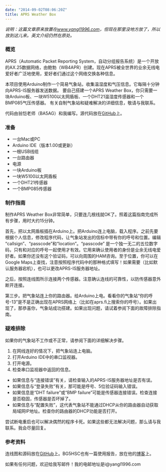 ```yaml
---
date: "2014-09-02T08:06:20Z"
title: APRS Weather Box
---
```


<em>说明：这篇文章原来放置在<a href="http://www.yangl1996.com" target="_blank">www.yangl1996.com</a>，但现在那里没地方放了，所以放到这儿来。英文介绍仍然在原处。</em>

<h3>概览</h3>

<p>APRS（Automatic Packet Reporting System，自动分组报告系统）是一个开放的AX.25数据网络，由鲍勃（WB4APR）创建。现在APRS被全世界的业余无线电爱好者广泛地使用，爱好者们通过这个网络交换各种信息。</p>

<p>本项目使用Arduino制作一个简易气象站，收集温湿度和气压信息。它每隔十分钟向APRS-IS服务器发送数据。 要自己搭建一个APRS Weather Box，你只需要一块Arduino板、一块W5100以太网盾板、一个DHT21温湿度传感器和一个BMP085气压传感器。 有关自制气象站和疑难解决的详细信息，敬请与我联系。 </p>

<p>代码由翁恺老师（BA5AG）和我编写。源代码放在<a href="https://github.com/yangl1996/aprswxbox">GitHub</a>上。</p>

<h3>准备</h3>

<ul>
<li>一台Mac或PC</li>
<li>Arduino IDE（版本1.00或更新）</li>
<li>一根USB线缆</li>
<li>一台路由器</li>
<li>电源</li>
<li>一块Arduino板</li>
<li>一块W5100以太网盾板</li>
<li>一个DHT21传感器</li>
<li>一个BMP085传感器</li>
</ul>
<h3>制作指南</h3>

<p>制作APRS Weather Box非常简单，只要连几根线就OK了。照着这篇指南完成所有步骤，用时大约15分钟。</p>

<p>首先，把以太网盾板插在Arduino上。把Arduino连上电脑，载入程序。之前先要根据个人信息，修改程序代码，让气象站发出的信标中带有你的呼号和位置。编辑 “callsign”、“passcode”和“location”。“passcode” 是一个独一无二的五位数字码，只有和对应的呼号一起使用才有效。它用来确认使用者的身份是业余无线电爱好者。如果你还没有这个验证码，可以向周围的HAM咨询。至于位置，你可以在Google Maps上查找，注意按照程序代码中的那种格式填写！如果需要（比如默认服务器宕机），也可以更改APRS-IS服务器地址。</p>

<p>之后，按照连线图所示连接两个传感器。注意确认连线的可靠性，以防传感器意外断开连接。</p>

<p>第三步。把气象站连上你的路由器。给Arduino上电。看看你的气象站“你的呼号-13”是不是正确出现在APRS网络上（比如在aprs.fi上搜索你的呼号）。如果出现了，那恭喜你，气象站成功搭建。如果出现问题，请试着参阅下面的故障排除指南。</p>

<h3>疑难排除</h3>
<p>如果你的气象站不工作或不正常，请参阅下面的详细解决步骤。</p>

<ol>
<li>在网线连好的情况下，把气象站连上电脑。</li>
<li>打开Arduino IDE中的串口监视器。</li>
<li>打开电源。</li>
<li>检查串口监视器中返回的信息。</li>
</ol><ul>
<li>如果信息与“连接错误”有关，请检查输入的APRS-IS服务器地址是否有误。</li>
<li>如果信息与“登录失败”有关，那可能是呼号、5位验证码输入错误。</li>
<li>如果信息是“DHT failure”或“BMP failure”可能是传感器连接错误。检查连接是否稳固，传感器是否坏掉了。</li>
<li>如果信息与“配置失败”，这代表气象站不能通过DHCP从你的路由器自动获取局域网IP地址。检查你的路由器的DHCP功能是否打开。</li>
</ul><p>尝试断电重启也可以解决偶然的程序卡死。如果这些都无法解决问题，那么请与我联系。我会尽量回复。</p>

<h3>参考资料</h3>

<p>连线图和源码放在<a href="https://github.com/yangl1996/aprswxbox">GitHub</a>上。BG5HSC也有一篇使用报告，放在他的<a href = "http://blog.sina.com.cn/s/blog_6ae7f76a0100zm4v.html">博客</a>上。</p>

<p>如果有任何问题，欢迎给我写邮件！我的电邮地址是i@yangl1996.com</p>